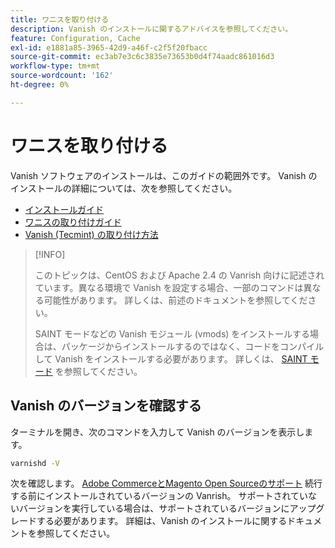 ```yaml
---
title: ワニスを取り付ける
description: Vanish のインストールに関するアドバイスを参照してください。
feature: Configuration, Cache
exl-id: e1881a85-3965-42d9-a46f-c2f5f20fbacc
source-git-commit: ec3ab7e3c6c3835e73653b0d4f74aadc861016d3
workflow-type: tm+mt
source-wordcount: '162'
ht-degree: 0%

---
```


# ワニスを取り付ける

Vanish ソフトウェアのインストールは、このガイドの範囲外です。 Vanish のインストールの詳細については、次を参照してください。

- [インストールガイド](https://www.varnish-software.com/developers/tutorials/installing-varnish-ubuntu/)
- [ワニスの取り付けガイド](https://www.varnish-cache.org/docs)
- [Vanish (Tecmint) の取り付け方法](https://www.tecmint.com/install-varnish-cache-web-accelerator/)

>[!INFO]
>
>このトピックは、CentOS および Apache 2.4 の Vanrish 向けに記述されています。異なる環境で Vanish を設定する場合、一部のコマンドは異なる可能性があります。 詳しくは、前述のドキュメントを参照してください。
>
>SAINT モードなどの Vanish モジュール (vmods) をインストールする場合は、パッケージからインストールするのではなく、コードをコンパイルして Vanish をインストールする必要があります。 詳しくは、 [SAINT モード](config-varnish-advanced.md#saint-mode) を参照してください。

## Vanish のバージョンを確認する

ターミナルを開き、次のコマンドを入力して Vanish のバージョンを表示します。

```bash
varnishd -V
```

次を確認します。 [Adobe CommerceとMagento Open Sourceのサポート](../../installation/system-requirements.md) 続行する前にインストールされているバージョンの Vanrish。 サポートされていないバージョンを実行している場合は、サポートされているバージョンにアップグレードする必要があります。 詳細は、Vanish のインストールに関するドキュメントを参照してください。
